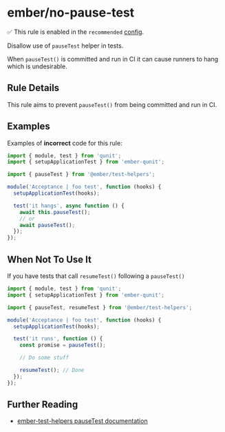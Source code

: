 # ember/no-pause-test

✅ This rule is enabled in the `recommended` [config](https://github.com/ember-cli/eslint-plugin-ember#-configurations).

<!-- end auto-generated rule header -->

Disallow use of `pauseTest` helper in tests.

When `pauseTest()` is committed and run in CI it can cause runners to hang which is undesirable.

## Rule Details

This rule aims to prevent `pauseTest()` from being committed and run in CI.

## Examples

Examples of **incorrect** code for this rule:

```js
import { module, test } from 'qunit';
import { setupApplicationTest } from 'ember-qunit';

import { pauseTest } from '@ember/test-helpers';

module('Acceptance | foo test', function (hooks) {
  setupApplicationTest(hooks);

  test('it hangs', async function () {
    await this.pauseTest();
    // or
    await pauseTest();
  });
});
```

## When Not To Use It

If you have tests that call `resumeTest()` following a `pauseTest()`

```js
import { module, test } from 'qunit';
import { setupApplicationTest } from 'ember-qunit';

import { pauseTest, resumeTest } from '@ember/test-helpers';

module('Acceptance | foo test', function (hooks) {
  setupApplicationTest(hooks);

  test('it runs', function () {
    const promise = pauseTest();

    // Do some stuff

    resumeTest(); // Done
  });
});
```

## Further Reading

- [ember-test-helpers pauseTest documentation](https://github.com/emberjs/ember-test-helpers/blob/master/API.md#pausetest)
